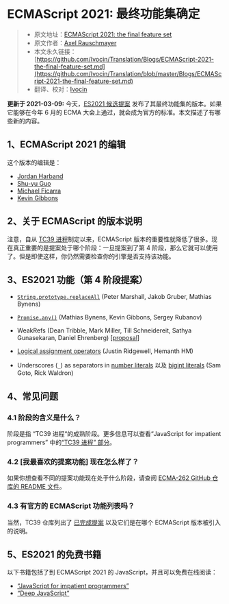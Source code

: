 # ECMAScript 2021: 最终功能集确定

> * 原文地址：[ECMAScript 2021: the final feature set](https://2ality.com/2020/09/ecmascript-2021.html)
> * 原文作者：[Axel Rauschmayer](http://dr-axel.de/)
> * 本文永久链接：[https://github.com/Ivocin/Translation/Blogs/ECMAScript-2021-the-final-feature-set.md](https://github.com/Ivocin/Translation/blob/master/Blogs/ECMAScript-2021-the-final-feature-set.md)
> * 翻译、校对：[Ivocin](https://github.com/Ivocin/)

**更新于 2021-03-09:** 今天，[ES2021 候选提案](https://github.com/tc39/ecma262/releases/tag/es2021-candidate-2021-03) 发布了其最终功能集的版本。如果它能够在今年 6 月的 ECMA 大会上通过，就会成为官方的标准。本文描述了有哪些新的内容。

## 1、ECMAScript 2021 的编辑

这个版本的编辑是：

*   [Jordan Harband](https://twitter.com/ljharb)
*   [Shu-yu Guo](https://twitter.com/_shu)
*   [Michael Ficarra](https://twitter.com/smooshMap)
*   [Kevin Gibbons](https://twitter.com/bakkoting)

## 2、关于 ECMAScript 的版本说明

注意，自从 [TC39 进程](https://exploringjs.com/impatient-js/ch_history.html#tc39-process)制定以来，ECMAScript 版本的重要性就降低了很多。现在真正重要的是提案处于哪个阶段：一旦提案到了第 4 阶段，那么它就可以使用了。但是即使这样，你仍然需要检查你的引擎是否支持该功能。

## 3、ES2021 功能（第 4 阶段提案）

*   [`String.prototype.replaceAll`](https://exploringjs.com/impatient-js/ch_regexps.html#replace-replaceAll) (Peter Marshall, Jakob Gruber, Mathias Bynens)
  
*   [`Promise.any()`](https://exploringjs.com/impatient-js/ch_promises.html#Promise.any) (Mathias Bynens, Kevin Gibbons, Sergey Rubanov)
  
*   WeakRefs (Dean Tribble, Mark Miller, Till Schneidereit, Sathya Gunasekaran, Daniel Ehrenberg) [[proposal](https://github.com/tc39/proposal-weakrefs)]
  
*   [Logical assignment operators](https://exploringjs.com/impatient-js/ch_operators.html#logical-assignment-operators) (Justin Ridgewell, Hemanth HM)
  
*   Underscores (`_`) as separators in [number literals](https://exploringjs.com/impatient-js/ch_numbers.html#numeric-separator-number-literals)  以及  [bigint literals](https://exploringjs.com/impatient-js/ch_bigints.html#numeric-separator-bigint-literals) (Sam Goto, Rick Waldron)
  

## 4、常见问题

### 4.1 阶段的含义是什么？

阶段是指 “TC39 进程“的成熟阶段。更多信息可以查看“JavaScript for impatient programmers” 中的[“TC39 进程” 部分](https://exploringjs.com/impatient-js/ch_history.html#tc39-process)。

### 4.2 [我最喜欢的提案功能] 现在怎么样了？

如果你想查看不同的提案功能现在处于什么阶段，请查阅 [ ECMA-262 GitHub 仓库的 README 文件](https://github.com/tc39/ecma262/blob/master/README.md)。

### 4.3 有官方的 ECMAScript 功能列表吗？ 

当然，TC39 仓库列出了 [已完成提案](https://github.com/tc39/proposals/blob/master/finished-proposals.md) 以及它们是在哪个 ECMAScript 版本被引入的说明。

## 5、ES2021 的免费书籍

以下书籍包括了到 ECMAScript 2021 的 JavaScript，并且可以免费在线阅读：

*   [“JavaScript for impatient programmers”](https://exploringjs.com/impatient-js/)
*   [“Deep JavaScript”](https://exploringjs.com/deep-js/)